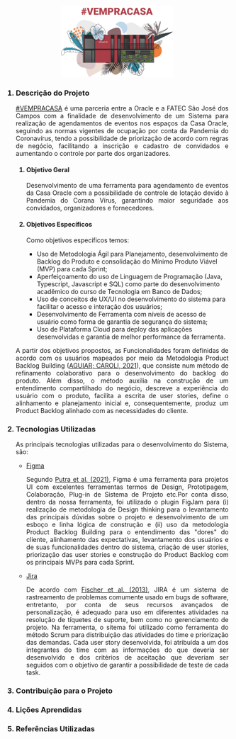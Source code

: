 <html>
  <body>
  <p align="center"><img src="https://github.com/guiftavares/MetodologiaCientifica/blob/main/images/vemPraCasa.png" width="50%"></p>

  <ol>
    <h3><li><b>Descrição do Projeto</b></li></h3>
    <p align="justify">
      <a href="http://vempracasa.herokuapp.com/">#VEMPRACASA</a> é uma parceria entre a Oracle e a FATEC São José dos Campos com a finalidade de desenvolvimento de um Sistema para realização de agendamentos de eventos nos espaços da Casa Oracle, seguindo as normas vigentes de ocupação por conta da Pandemia do Coronavírus, tendo a possibilidade de priorização de acordo com regras de negócio, facilitando a inscrição e cadastro de convidados e aumentando o controle por parte dos organizadores.
    </p>
      <ol>
        <h4><li><b>Objetivo Geral</b></li></h4>
        <p align="justify">
       Desenvolvimento de uma ferramenta para agendamento de eventos da Casa Oracle com a possibilidade de controle de lotação devido à Pandemia do Corana Vírus, garantindo maior seguridade aos convidados, organizadores e fornecedores.
        </p>
        <h4><li><b>Objetivos Específicos</b></li></h4>
        <p align="justify">
        Como objetivos específicos temos:
          <ul>
            <li>Uso de Metodologia Ágil para Planejamento, desenvolvimento de Backlog do Produto e consolidação do Mínimo Produto Viável (MVP) para cada Sprint;</li>
            <li>Aperfeiçoamento do uso de Linguagem de Programação (Java, Typescript, Javascript e SQL) como parte do desenvolvimento acadêmico do curso de Tecnologia em Banco de Dados;</li>
            <li>Uso de conceitos de UX/UI no desenvolvimento do sistema para facilitar o acesso e interação dos usuários;</li>
            <li>Desenvolvimento de Ferramenta com níveis de acesso de usuário como forma de garantia de segurança do sistema;</li>
            <li>Uso de Plataforma Cloud para deploy das aplicações desenvolvidas e garantia de melhor performance da ferramenta.</li>
          </ul>
          </p> 
        </ol>    
        <p align="justify">
        A partir dos objetivos propostos, as Funcionalidades foram definidas de acordo com os usuários mapeados por meio da Metodologia Product Backlog Building (<a href="https://bityli.com/HaSYZr">AGUIAR; CAROLI, 2021</a>), que consiste num método de refinamento colaborativo para o desenvolvimento do backlog do produto. Além disso, o método auxilia na construção de um entendimento compartilhado do negócio, descreve a experiência do usuário com o produto, facilita a escrita de user stories, define o alinhamento e planejamento inicial e, consequentemente, produz um Product Backlog alinhado com as necessidades do cliente.</p> 
    </ol>
    <ol start="2"> 
    <h3><li><b>Tecnologias Utilizadas</b></li></h3>
      <p align="justify">
      As principais tecnologias utilizadas para o desenvolvimento do Sistema, são:
        <ul>
          <li><a href="https://www.figma.com/">Figma</a></li>
          <p align="justify"> Segundo <a href="http://ijistech.org/ijistech/index.php/ijistech/article/view/145/145">Putra et al. (2021)</a>, Figma é uma ferramenta para projetos UI com excelentes ferramentas termos de Design, Prototipagem, Colaboração, Plug-in de Sistema de Projeto etc.Por conta disso, dentro da nossa ferramenta, foi utilizado o plugin FigJam para (i) realização de metodologia de Design thinking para o levantamento das principais dúvidas sobre o projeto e desenvolvimento de um esboço e linha lógica de construção e (ii) uso da metodologia Product Backlog Building para o entendimento das "dores" do cliente, alinhamento das expectativas, levantamento dos usuários e de suas funcionalidades dentro do sistema, criação de user stories, priorização das user stories e construção do Product Backlog com os principais MVPs para cada Sprint.</p>
          <li><a href="https://www.atlassian.com/br/software/jira">Jira</a></li>
          <p align="justify"> De acordo com <a href="https://citeseerx.ist.psu.edu/viewdoc/download?doi=10.1.1.1090.9400&rep=rep1&type=pdf">Fischer et al. (2013)</a>, JIRA é um sistema de rastreamento de problemas comumente usado em bugs de software, entretanto, por conta de seus recursos avançados de personalização, é adequado para uso em diferentes atividades na resolução de tíquetes de suporte, bem como no gerenciamento de projeto. Na ferramenta, o sitema foi utilizado como ferramenta do método Scrum para distribuição das atividades do time e priorização das demandas. Cada user story desenvolvida, foi atribuída a um dos integrantes do time com as informações do que deveria ser desenvolvido e dos critérios de aceitação que deveriam ser seguidos com o objetivo de garantir a possibilidade de teste de cada task.</p>
        </ul>
      </p>
    <h3><li><b>Contribuição para o Projeto</b></li></h3>
    <h3><li><b>Lições Aprendidas</b></li></h3>
    <h3><li><b>Referências Utilizadas</b></li></h3>
  </ol>

  </body>
</html>
